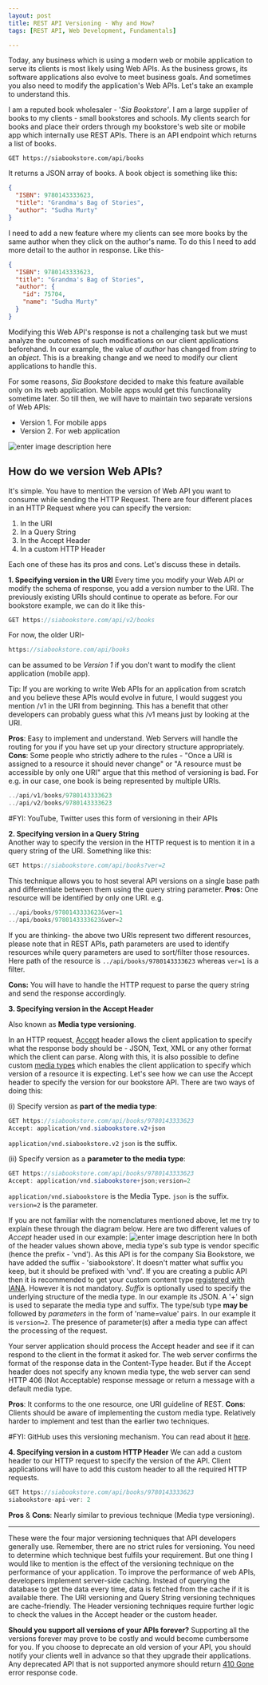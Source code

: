 ```yaml
---
layout: post
title: REST API Versioning - Why and How? 
tags: [REST API, Web Development, Fundamentals]

---
```



Today, any business which is using a modern web or mobile application to serve its clients is most likely using Web APIs. As the business grows, its software applications also evolve to meet business goals. And sometimes you also need to modify the application's Web APIs. Let's take an example to understand this.  

I am a reputed book wholesaler - '*Sia Bookstore'*. I am a large supplier of books to my clients - small bookstores and schools. My clients search for books and place their orders through my bookstore's web site or mobile app which internally use REST APIs. There is an API endpoint which returns a list of books.

    GET https://siabookstore.com/api/books

It returns a JSON array of books. A book object is something like this:
~~~json
{
  "ISBN": 9780143333623,
  "title": "Grandma's Bag of Stories",
  "author": "Sudha Murty"
}
~~~
I need to add a new feature where my clients can see more books by the same author when they click on the author's name. To do this I need to add more detail to the author in response. Like this-
~~~json
{
  "ISBN": 9780143333623,
  "title": "Grandma's Bag of Stories",
  "author": {
    "id": 75704,
    "name": "Sudha Murty"
  }
}
~~~
Modifying this Web API's response is not a challenging task but we must analyze the outcomes of such modifications on our client applications beforehand. In our example, the value of _author_ has changed from _string_ to an _object_. This is a breaking change and we need to modify our client applications to handle this.

For some reasons, _Sia Bookstore_ decided to make this feature available only on its web application. Mobile apps would get this functionality sometime later. So till then, we will have to maintain two separate versions of Web APIs: 

 - Version 1. For mobile apps 
 - Version 2. For web application

![enter image description here](https://raw.githubusercontent.com/commentedout/commentedout.github.io/master/assets/img/api-ver-01.png)

## How do we version Web APIs?

  
It's simple. You have to mention the version of Web API you want to consume while sending the HTTP Request. There are four different places in an HTTP Request where you can specify the version:

1.  In the URI
2.  In a Query String
3.  In the Accept Header
4.  In a custom HTTP Header

Each one of these has its pros and cons. Let's discuss these in details.

**1. Specifying version in the URI**
Every time you modify your Web API or modify the schema of response, you add a version number to the URI. The previously existing URIs should continue to operate as before. For our bookstore example, we can do it like this-
~~~java
GET https://siabookstore.com/api/v2/books
~~~

For now, the older URI-
~~~java
https://siabookstore.com/api/books
~~~
can be assumed to be *Version 1* if you don't want to modify the client application (mobile app).  

Tip: If you are working to write Web APIs for an application from scratch and you believe these APIs would evolve in future, I would suggest you mention /v1 in the URI from beginning. This has a benefit that other developers can probably guess what this /v1 means just by looking at the URI.

**Pros**: Easy to implement and understand. Web Servers will handle the routing for you if you have set up your directory structure appropriately.
**Cons**: Some people who strictly adhere to the rules - "Once a URI is assigned to a resource it should never change" or "A resource must be accessible by only one URI" argue that this method of versioning is bad. For e.g.  in our case, one book is being represented by multiple URIs.
~~~java
../api/v1/books/9780143333623
../api/v2/books/9780143333623
~~~
#FYI: YouTube, Twitter uses this form of versioning in their APIs



**2. Specifying version in a Query String**  
Another way to specify the version in the HTTP request is to mention it in a query string of the URI. Something like this:
~~~java
GET https://siabookstore.com/api/books?ver=2
~~~
This technique allows you to host several API versions on a single base path and differentiate between them using the query string parameter.
**Pros:** One resource will be identified by only one URI. e.g.
~~~java
../api/books/9780143333623&ver=1
../api/books/9780143333623&ver=2
~~~
If you are thinking- the above two URIs represent two different resources, please note that in REST APIs, path parameters are used to identify resources while query parameters are used to sort/filter those resources. Here path of the resource is `../api/books/9780143333623` whereas `ver=1` is a filter.

**Cons:** You will have to handle the HTTP request to parse the query string and send the response accordingly.


**3. Specifying version in the Accept Header**

Also known as **Media type versioning**. 

In an HTTP request, [Accept](https://developer.mozilla.org/en-US/docs/Web/HTTP/Headers/Accept) header allows the client application to specify what the response body should be - JSON, Text, XML or any other format which the client can parse. Along with this, it is also possible to define custom [media types](https://en.wikipedia.org/wiki/Media_type) which enables the client application to specify which version of a resource it is expecting. 
Let's see how we can use the Accept header to specify the version for our bookstore API. There are two ways of doing this:

(i) Specify version as **part of the media type**:

~~~java
GET https://siabookstore.com/api/books/9780143333623
Accept: application/vnd.siabookstore.v2+json
~~~
`application/vnd.siabookstore.v2`
`json` is the suffix.

(ii) Specify version as a **parameter to the media type**:
~~~java
GET https://siabookstore.com/api/books/9780143333623
Accept: application/vnd.siabookstore+json;version=2
~~~  
`application/vnd.siabookstore` is the Media Type.
`json` is the suffix.
`version=2`  is the parameter.

If you are not familiar with the nomenclatures mentioned above, let me try to explain these through the diagram below. Here are two different values of *Accept* header used in our example:
![enter image description here](https://raw.githubusercontent.com/commentedout/commentedout.github.io/master/assets/img/api-ver-02.png)
In both of the header values shown above, media type's sub type is vendor specific (hence the prefix - 'vnd'). As this API is for the company Sia Bookstore, we have added the suffix - 'siabookstore'. It doesn't matter what suffix you keep, but it should be prefixed with 'vnd'. If you are creating a public API then it is recommended to get your custom content type [registered with IANA](https://www.iana.org/assignments/media-types/media-types.xhtml). However it is not mandatory.  *Suffix* is optionally used to specify the underlying structure of the media type. In our example its JSON. A '+' sign is used to separate the media type and suffix. The type/sub type **may be** followed by *parameters* in the form of 'name=value' pairs. In our example it is `version=2`. The presence of parameter(s) after a media type can affect the processing of the request.

Your server application should process the Accept header and see if it can respond to the client in the format it asked for. The web server confirms the format of the response data in the Content-Type header. But if the Accept header does not specify any known media type, the web server can send HTTP 406 (Not Acceptable) response message or return a message with a default media type.

**Pros**: It conforms to the one resource, one URI guideline of REST.
**Cons**: Clients should be aware of implementing the custom media type. Relatively harder to implement and test than the earlier two techniques. 

#FYI: GitHub uses this versioning mechanism. You can read about it [here](https://developer.github.com/v3/media/).

**4. Specifying version in a custom HTTP Header** 
We can add a custom header to our HTTP request to specify the version of the API. Client applications will have to add this custom header to all the required HTTP requests.

~~~java
GET https://siabookstore.com/api/books/9780143333623
siabookstore-api-ver: 2
~~~

**Pros** & **Cons**: Nearly similar to previous technique (Media type versioning).

------------------
These were the four major versioning techniques that API developers generally use. Remember, there are no strict rules for versioning. You need to determine which technique best fulfils your requirement. But one thing I would like to mention is the effect of the versioning technique on the performance of your application. To improve the performance of web APIs, developers implement server-side caching. Instead of querying the database to get the data every time, data is fetched from the cache if it is available there. The URI versioning and Query String versioning techniques are cache-friendly. The Header versioning techniques require further logic to check the values in the Accept header or the custom header.

**Should you support all versions of your APIs forever?**
Supporting all the versions forever may prove to be costly and would become cumbersome for you. If you choose to deprecate an old version of your API, you should notify your clients well in advance so that they upgrade their applications. Any deprecated API that is not supported anymore should return [410 Gone](https://developer.mozilla.org/en-US/docs/Web/HTTP/Status/410) error response code.

